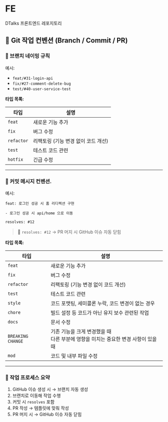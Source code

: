 # FE

DTalks 프론트엔드 레포지토리

## 🧷 Git 작업 컨벤션 (Branch / Commit / PR)

### 📂 브랜치 네이밍 규칙

예시:

- `feat/#31-login-api`
- `fix/#27-comment-delete-bug`
- `test/#40-user-service-test`

**타입 목록:**

| 타입       | 설명                                |
| ---------- | ----------------------------------- |
| `feat`     | 새로운 기능 추가                    |
| `fix`      | 버그 수정                           |
| `refactor` | 리팩토링 (기능 변경 없이 코드 개선) |
| `test`     | 테스트 코드 관련                    |
| `hotfix`   | 긴급 수정                           |

---

### 💬 커밋 메시지 컨벤션.

예시:

```
feat: 로그인 성공 시 홈 리디렉션 구현

- 로그인 성공 시 api/home 으로 이동

resolves: #12
```

> 🔹 `resolves: #12` → PR 머지 시 GitHub 이슈 자동 닫힘

**타입 목록:**

| 타입              | 설명                                                                                    |
| ----------------- | --------------------------------------------------------------------------------------- |
| `feat`            | 새로운 기능 추가                                                                        |
| `fix`             | 버그 수정                                                                               |
| `refactor`        | 리팩토링 (기능 변경 없이 코드 개선)                                                     |
| `test`            | 테스트 코드 관련                                                                        |
| `style`           | 코드 포맷팅, 세미콜론 누락, 코드 변경이 없는 경우                                       |
| `chore`           | 빌드 설정 등 코드가 아닌 유지 보수 관련된 작업                                          |
| `docs`            | 문서 수정                                                                               |
| `BREAKING CHANGE` | 기존 기능을 크게 변경했을 때 </br> 다른 부분에 영향을 미치는 중요한 변경 사항이 있을 때 |
| `mod`             | 코드 및 내부 파일 수정                                                                  |

---

### 🔁 작업 프로세스 요약

1. GitHub 이슈 생성 시 → 브랜치 자동 생성
2. 브랜치로 이동해 작업 수행
3. 커밋 시 `resolves` 포함
4. PR 작성 → 템플릿에 맞춰 작성
5. PR 머지 시 → GitHub 이슈 자동 닫힘
